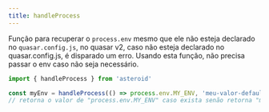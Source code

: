 ```yaml
---
title: handleProcess
---
```


Função para recuperar o `process.env` mesmo que ele não esteja declarado no `quasar.config.js`, no quasar v2, caso não esteja declarado no quasar.config.js, é disparado um erro. Usando esta função, não precisa passar o env caso não seja necessário.

```js
import { handleProcess } from 'asteroid'

const myEnv = handleProcess(() => process.env.MY_ENV, 'meu-valor-default')
// retorna o valor de "process.env.MY_ENV" caso exista senão retorna "meu-valor-default".
```
